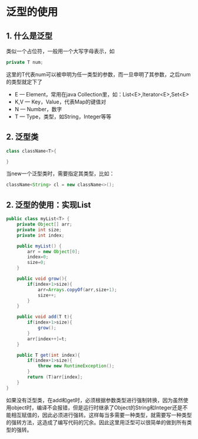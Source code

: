 # 泛型的使用

## 1. 什么是泛型

类似一个占位符，一般用一个大写字母表示，如

```java
private T num;
```

这里的T代表num可以被申明为任一类型的参数，而一旦申明了其参数，之后num的类型就定下了

-  E — Element，常用在java Collection里，如：List\<E>,Iterator\<E>,Set\<E>
-  K,V — Key，Value，代表Map的键值对
-  N — Number，数字
-  T — Type，类型，如String，Integer等等

## 2. 泛型类

```java
class className<T>{

}
```

当new一个泛型类时，需要指定其类型，比如：

```java
className<String> cl = new className<>();
```

## 2. 泛型的使用：实现List

```java
public class myList<T> {
    private Object[] arr;
    private int size;
    private int index;

    public myList() {
        arr = new Object[0];
        index=0;
        size=0;
    }

    public void grow(){
        if(index+1>size){
            arr=Arrays.copyOf(arr,size+1);
            size++;
        }
    }

    public void add(T t){
        if(index+1>size){
            grow();
        }
        arr[index++]=t;
    }

    public T get(int index){
        if(index+1>size){
            throw new RuntimeException();
        }
        return (T)arr[index];
    }
}
```

如果没有泛型类，在add和get时，必须根据参数类型进行强制转换，因为虽然使用object时，编译不会报错，但是运行时继承了Object的String和Integer还是不能相互赋值的，因此必须进行强转。这样每当多需要一种类型，就需要写一种类型的强转方法，这造成了编写代码的冗余。因此这里用泛型可以很简单的做到所有类型的强转。

